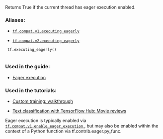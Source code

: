 Returns True if the current thread has eager execution enabled.



### Aliases:

- [ `tf.compat.v1.executing_eagerly` ](/api_docs/python/tf/executing_eagerly)

- [ `tf.compat.v2.executing_eagerly` ](/api_docs/python/tf/executing_eagerly)



```
 tf.executing_eagerly()
 
```



### Used in the guide:

- [Eager execution](https://tensorflow.google.cn/guide/eager)



### Used in the tutorials:

- [Custom training: walkthrough](https://tensorflow.google.cn/tutorials/customization/custom_training_walkthrough)

- [Text classification with TensorFlow Hub: Movie reviews](https://tensorflow.google.cn/tutorials/keras/text_classification_with_hub)

Eager execution is typically enabled via
[ `tf.compat.v1.enable_eager_execution` ](https://tensorflow.google.cn/api_docs/python/tf/compat/v1/enable_eager_execution), but may also be enabled within the
context of a Python function via tf.contrib.eager.py_func.

